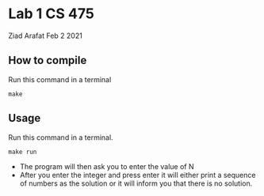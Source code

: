 # Lab 1 CS 475
Ziad Arafat
Feb 2 2021

## How to compile
Run this command in a terminal
```
make
```

## Usage

Run this command in a terminal.

```
make run
```
- The program will then ask you to enter the value of N
- After you enter the integer and press enter it will either print a sequence of numbers as the solution or it will inform you that there is no solution.